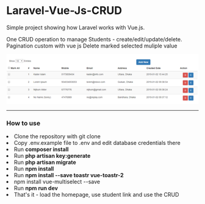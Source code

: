 # Laravel-Vue-Js-CRUD

Simple project showing how Laravel works with Vue.js.

One CRUD operation to manage Students - create/edit/update/delete.
Pagination custom with vue js
Delete marked selected muliple value


![Test Image 7](https://github.com/nischup/Laravel-Vue-Js-CRUD/blob/master/screen1.PNG)

<hr>

<h3> How to use </h3>
<li> Clone the repository with git clone </li> 
<li> Copy .env.example file to .env and edit database credentials there </li>
<li> Run <strong> composer install </strong> </li>
<li> Run <strong> php artisan key:generate </strong> </li>
<li> Run <strong> php artisan migrate </strong> </li>
<li> Run <strong> npm install </strong> </li>
<li> Run <strong> npm install --save toastr vue-toastr-2 </strong> </li>
<li> npm install vue-multiselect --save </li>
<li> Run <strong> npm run dev </strong> </li>
<li> That's it - load the homepage, use student link and use the CRUD </li>
